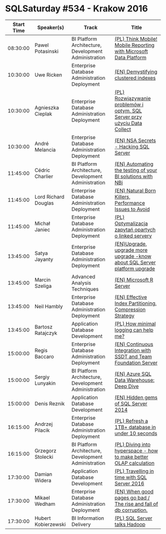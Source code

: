 # SQLSaturday #534 - Krakow 2016
Start Time|Speaker(s)|Track|Title
---|---|---|---
08:30:00|Pawel Potasinski|BI Platform Architecture, Development  Administration|[(PL) Think Mobile! Mobile Reporting with Microsoft Data Platform](53900.md)
10:30:00|Uwe Ricken|Enterprise Database Administration  Deployment|[(EN) Demystifying clustered indexes](47718.md)
10:30:00|Agnieszka Cieplak|Enterprise Database Administration  Deployment|[(PL) Rozwiązywanie problemów i optym. SQL Server przy użyciu Data Collect](52912.md)
10:30:00|André Melancia|Enterprise Database Administration  Deployment|[(EN) NSA Secrets - Hacking SQL Server](53109.md)
11:45:00|Cédric Charlier|BI Platform Architecture, Development  Administration|[(EN) Automating the testing of your BI solutions with NBi](47604.md)
11:45:00|Lord Richard Douglas|Enterprise Database Administration  Deployment|[(EN) Natural Born Killers, Performance Issues to Avoid](50377.md)
11:45:00|Michał Janiec|Enterprise Database Administration  Deployment|[(PL) Optymalizacja zapytań opartych o linked servery](53569.md)
13:45:00|Satya Jayanty|Enterprise Database Administration  Deployment|[(EN)Upgrade, upgrade  more upgrade -know about SQL Server platform upgrade](48864.md)
13:45:00|Marcin Szeliga|Advanced Analysis Techniques|[(EN) Microsoft R Server](53324.md)
13:45:00|Neil Hambly|Enterprise Database Administration  Deployment|[(EN) Effective Index Partitioning, Compression Strategy](53327.md)
13:45:00|Bartosz Ratajczyk|Application  Database Development|[(PL) How minimal logging can help me?](53467.md)
15:00:00|Regis Baccaro|Enterprise Database Administration  Deployment|[(EN) Continuous Integration with SSDT and Team Foundation Server](51153.md)
15:00:00|Sergiy Lunyakin|BI Platform Architecture, Development  Administration|[(EN) Azure SQL Data Warehouse: Deep Dive](52268.md)
15:00:00|Denis Reznik|Application  Database Development|[(EN) Hidden gems of SQL Server 2014](53291.md)
16:15:00|Andrzej Pilacik|Enterprise Database Administration  Deployment|[(PL) Refresh a 1TB+ database in under 10 seconds](48103.md)
16:15:00|Grzegorz Stolecki|BI Platform Architecture, Development  Administration|[(PL) Diving into hyperspace - how to make better OLAP calculation](52390.md)
17:30:00|Damian Widera|Application  Database Development|[(PL) Travelling in time with SQL Server 2016](53200.md)
17:30:00|Mikael Wedham|Enterprise Database Administration  Deployment|[(EN) When good pages go bad / The rise and fall of db corruption.](53525.md)
17:30:00|Hubert Kobierzewski|BI Information Delivery|[(PL) SQL Server talks Hadoop](53625.md)
